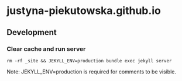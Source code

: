 # justyna-piekutowska.github.io

## Development

### Clear cache and run server

```
rm -rf _site && JEKYLL_ENV=production bundle exec jekyll server
```

Note: JEKYLL_ENV=production is required for comments to be visible.
